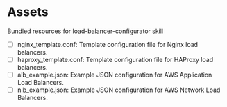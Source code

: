# Assets

Bundled resources for load-balancer-configurator skill

- [ ] nginx_template.conf: Template configuration file for Nginx load balancers.
- [ ] haproxy_template.conf: Template configuration file for HAProxy load balancers.
- [ ] alb_example.json: Example JSON configuration for AWS Application Load Balancers.
- [ ] nlb_example.json: Example JSON configuration for AWS Network Load Balancers.
